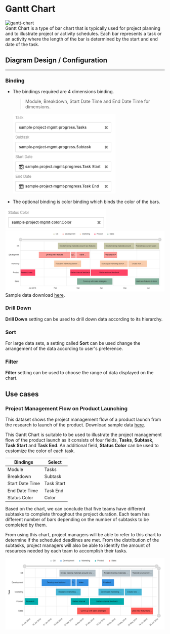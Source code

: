 # Gantt Chart
![gantt-chart](./images/gantt-chart/gantt-chart.svg)    
Gantt Chart is a type of bar chart that is typically used for project planning and to illustrate project or activity schedules. Each bar represents a task or an activity where the length of the bar is determined by the start and end date of the task.

## Diagram Design / Configuration
---

### Binding
- The bindings required are 4 dimensions binding.  
    >Module, Breakdown, Start Date Time and End Date Time for dimensions.
      
  ![Binding](./images/gantt-chart/binding.PNG)
  
- The optional binding is color binding which binds the color of the bars.

 ![Color Binding](./images/gantt-chart/color-binding.PNG)
 ![Color Binding Example](./images/gantt-chart/color-binding-example.PNG)
Sample data download [here](./sample-data/gantt-chart/sample-project-mgmt-color.csv).

### Drill Down
**Drill Down** setting can be used to drill down data according to its hierarchy. 

### Sort
For large data sets, a setting called **Sort** can be used change the arrangement of the data according to user's preference.

### Filter
**Filter** setting can be used to choose the range of data displayed on the chart.

## Use cases

### Project Management Flow on Product Launching   
   
This dataset shows the project management flow of a product launch from the research to launch of the product. Download sample data [here](./sample-data/gantt-chart/sample-project-mgmt.csv).

This Gantt Chart is suitable to be used to illustrate the project management flow of the product launch as it consists of four fields, **Tasks**, **Subtask**, **Task Start** and **Task End**. An additional field, **Status Color** can be used to customize the color of each task. 

|Bindings |Select|
|---|---|
|Module|Tasks|
|Breakdown|Subtask|
|Start Date Time|Task Start|
|End Date Time|Task End|
|Status Color|Color|

Based on the chart, we can conclude that five teams have different subtasks to complete throughout the project duration. Each team has different number of bars depending on the number of subtasks to be completed by them. 

From using this chart, project managers will be able to refer to this chart to determine if the scheduled deadlines are met. From the distribution of the subtasks, project managers will also be able to identify the amount of resources needed by each team to accomplish their tasks. 

![Project Management Flow](./images/gantt-chart/sample-project-mgmt.png)
